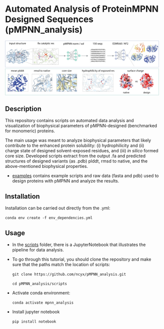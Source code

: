 # Automated Analysis of ProteinMPNN Designed Sequences (pMPNN_analysis)
![pipeline](/figure_pipeline/pipeline.png)
## Description

This repository contains scripts on automated data analysis and visualization of biophysical parameters of pMPNN-designed (benchmarked for monomeric) proteins. 

The main usage was meant to analyze biophysical parameters that likely contribute to the enhanced protein solubility: (i) hydrophilicity and (ii) charge state of designed solvent-exposed residues, and (iii) *in silico* formed core size. Developed scripts extract from the output .fa and predicted structures of designed variants (as .pdb) plddt, rmsd to native, and the above-mentioned biophysical properties.

* [examples](https://github.com/ncyx/pMPNN_analysis/tree/main/examples) contains example scripts and raw data (fasta and pdb) used to design proteins with pMPNN and analyze the results.

## Installation 
Installation can be carried out directly from the .yml:

`conda env create -f env_dependencies.yml`

## Usage 

* In the [scripts](https://github.com/ncyx/pMPNN_analysis/tree/main/scripts) folder, there is a JupyterNotebook that illustrates the pipeline for data analysis.
* To go through this tutorial, you should clone the repository and make sure that the paths match the location of scripts:

  `git clone https://github.com/ncyx/pMPNN_analysis.git`
  
  `cd pMPNN_analysis/scripts`

* Activate conda environment:

  `conda activate mpnn_analysis`

* Install jupyter notebook

  `pip install notebook`
